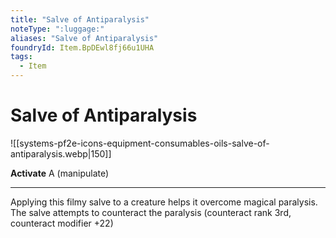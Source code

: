 ```yaml
---
title: "Salve of Antiparalysis"
noteType: ":luggage:"
aliases: "Salve of Antiparalysis"
foundryId: Item.BpDEwl8fj66u1UHA
tags:
  - Item
---
```


# Salve of Antiparalysis
![[systems-pf2e-icons-equipment-consumables-oils-salve-of-antiparalysis.webp|150]]

**Activate** A (manipulate)

* * *

Applying this filmy salve to a creature helps it overcome magical paralysis. The salve attempts to counteract the paralysis (counteract rank 3rd, counteract modifier +22)
